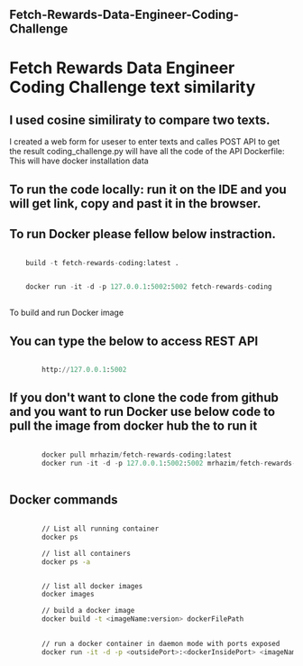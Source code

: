 ## Fetch-Rewards-Data-Engineer-Coding-Challenge
# Fetch Rewards Data Engineer Coding Challenge text similarity

## I used cosine similiraty to compare two texts. 
I created a web form for useser to enter texts and calles POST API to get the result
coding_challenge.py will have all the code of the API
Dockerfile: This will have docker installation data

## To run the code locally: run it on the IDE and you will get link, copy and past it in the browser.

## To run Docker please fellow below instraction.
```python

    build -t fetch-rewards-coding:latest .

```

```python

    docker run -it -d -p 127.0.0.1:5002:5002 fetch-rewards-coding
    
```
To build and run Docker image

## You can type the below to access REST API

```python

        http://127.0.0.1:5002

```
## If you don't want to clone the code from github and you want to run Docker use below code to pull the image from docker hub the to run it
```python

        docker pull mrhazim/fetch-rewards-coding:latest
        docker run -it -d -p 127.0.0.1:5002:5002 mrhazim/fetch-rewards-coding
        
```

## Docker commands

```bash
    
        // List all running container
        docker ps

        // list all containers
        docker ps -a


        // list all docker images
        docker images

        // build a docker image
        docker build -t <imageName:version> dockerFilePath

        
        // run a docker container in daemon mode with ports exposed
        docker run -it -d -p <outsidePort>:<dockerInsidePort> <imageName:version>

```
